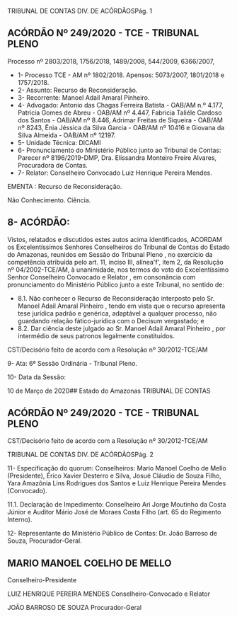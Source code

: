 TRIBUNAL DE CONTAS DIV. DE ACÓRDÃOSPág. 1

## ACÓRDÃO Nº 249/2020 - TCE - TRIBUNAL PLENO

Processo  nº    2803/2018,  1756/2018,  1489/2008,  544/2009,  6366/2007,

- 1- Processo TCE - AM nº 1802/2018. Apensos: 5073/2007, 1801/2018 e 1757/2018.
- 2- Assunto: Recurso de Reconsideração.
- 3- Recorrente: Manoel Adail Amaral Pinheiro.
- 4- Advogado: Antonio das Chagas Ferreira Batista - OAB/AM n.º 4.177, Patrícia Gomes de Abreu - OAB/AM nº 4.447, Fabricia Taliéle Cardoso dos Santos - OAB/AM nº 8.446, Adrimar Freitas de Siqueira - OAB/AM nº 8243, Ênia Jéssica da Silva Garcia - OAB/AM nº 10416 e Giovana da Silva Almeida - OAB/AM  nº 12197.
- 5- Unidade Técnica: DICAMI
- 6- Pronunciamento do Ministério Público junto ao Tribunal de Contas: Parecer  nº 8196/2019-DMP, Dra. Elissandra Monteiro Freire Alvares, Procuradora de Contas.
- 7- Relator: Conselheiro Convocado Luiz Henrique Pereira Mendes.

EMENTA : Recurso de Reconsideração.

Não Conhecimento. Ciência.

## 8- ACÓRDÃO:

Vistos, relatados e discutidos estes autos acima identificados, ACORDAM os Excelentíssimos Senhores Conselheiros do Tribunal de Contas do Estado do Amazonas, reunidos em Sessão do Tribunal Pleno , no exercício da competência atribuída pelo art. 11, inciso III,  alínea'f',  item  2,  da  Resolução  nº 04/2002-TCE/AM, à  unanimidade, nos termos  do  voto  do  Excelentíssimo  Senhor  Conselheiro  Convocado  e  Relator , em consonância com pronunciamento do Ministério Público junto a este Tribunal, no sentido de:

- 8.1. Não  conhecer o  Recurso  de  Reconsideração  interposto  pelo Sr. Manoel  Adail  Amaral  Pinheiro , tendo  em  vista  que  o  recurso apresenta  tese  jurídica  padrão  e  genérica,  adaptável  a  qualquer processo,  não  guardando  relação  fático-jurídica  com  o  Decisum vergastado; e
- 8.2. Dar ciência deste julgado ao Sr. Manoel Adail Amaral Pinheiro , por intermédio de seus patronos legalmente constituídos.

CST/Decisório feito de acordo com a Resolução nº 30/2012-TCE/AM

9- Ata: 6ª Sessão Ordinária - Tribunal Pleno.

10-  Data da Sessão:

10 de Março de 2020## Estado do Amazonas TRIBUNAL DE CONTAS

## ACÓRDÃO Nº 249/2020 - TCE - TRIBUNAL PLENO

CST/Decisório feito de acordo com a Resolução nº 30/2012-TCE/AM

TRIBUNAL DE CONTAS DIV. DE ACÓRDÃOSPág. 2

11-  Especificação do quorum: Conselheiros: Mario Manoel Coelho de Mello (Presidente),  Érico  Xavier  Desterro  e  Silva,  Josué  Cláudio  de  Souza  Filho,  Yara Amazônia Lins Rodrigues dos Santos e Luiz Henrique Pereira Mendes (Convocado).

11.1. Declaração de Impedimento: Conselheiro Ari Jorge Moutinho da Costa Júnior e Auditor Mário José de Moraes Costa Filho (art. 65 do Regimento Interno).

12-  Representante  do  Ministério  Público  de  Contas: Dr. João  Barroso  de  Souza, Procurador-Geral.

## MARIO MANOEL COELHO DE MELLO

Conselheiro-Presidente

LUIZ HENRIQUE PEREIRA MENDES Conselheiro-Convocado e Relator

JOÃO BARROSO DE SOUZA Procurador-Geral